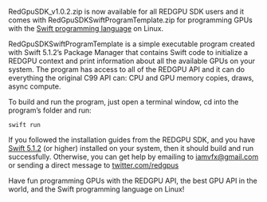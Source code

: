RedGpuSDK_v1.0.2.zip is now available for all REDGPU SDK users and it comes with RedGpuSDKSwiftProgramTemplate.zip for programming GPUs with the [Swift programming language](https://developer.apple.com/swift/) on Linux.

RedGpuSDKSwiftProgramTemplate is a simple executable program created with Swift 5.1.2’s Package Manager that contains Swift code to initialize a REDGPU context and print information about all the available GPUs on your system. The program has access to all of the REDGPU API and it can do everything the original C99 API can: CPU and GPU memory copies, draws, async compute.

To build and run the program, just open a terminal window, cd into the program’s folder and run:

```
swift run
```

If you followed the installation guides from the REDGPU SDK, and you have [Swift 5.1.2](https://swift.org/download/) (or higher) installed on your system, then it should build and run successfully. Otherwise, you can get help by emailing to iamvfx@gmail.com or sending a direct message to [twitter.com/redgpus](https://twitter.com/redgpus)

Have fun programming GPUs with the REDGPU API, the best GPU API in the world, and the Swift programming language on Linux!
